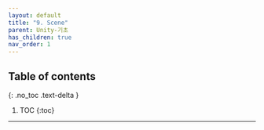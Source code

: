 ```yaml
---
layout: default
title: "9. Scene"
parent: Unity-기초
has_children: true
nav_order: 1
---
```


## Table of contents
{: .no_toc .text-delta }

1. TOC
{:toc}

---

